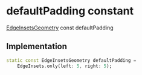 


# defaultPadding constant






[EdgeInsetsGeometry](https://api.flutter.dev/flutter/painting/EdgeInsetsGeometry-class.html) const defaultPadding
  







## Implementation

```dart
static const EdgeInsetsGeometry defaultPadding =
    EdgeInsets.only(left: 5, right: 5);


```








